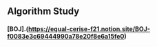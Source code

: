 ## Algorithm Study


#### [BOJ].(https://equal-cerise-f21.notion.site/BOJ-f0083e3c69444990a78e20f8e6a15fe0)
